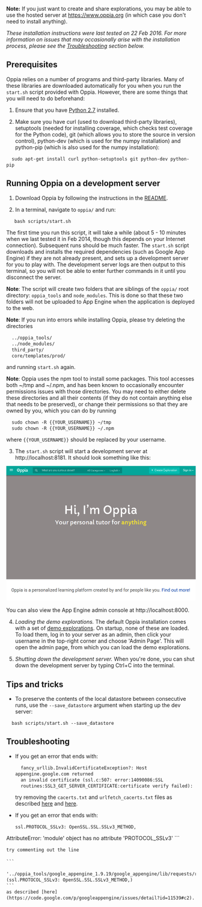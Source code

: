 **Note:** If you just want to create and share explorations, you may be able to use the hosted server at https://www.oppia.org (in which case you don't need to install anything).

*These installation instructions were last tested on 22 Feb 2016. For more information on issues that may occasionally arise with the installation process, please see the [Troubleshooting](https://github.com/oppia/oppia/wiki/Installing-Oppia-%28Linux%29#troubleshooting) section below.*

## Prerequisites ##

Oppia relies on a number of programs and third-party libraries. Many of these libraries are downloaded automatically for you when you run the `start.sh` script provided with Oppia. However, there are some things that you will need to do beforehand:

1. Ensure that you have [Python 2.7](http://www.python.org/download/releases/2.7/) installed.

2. Make sure you have curl (used to download third-party libraries), setuptools (needed for installing coverage, which checks test coverage for the Python code), git (which allows you to store the source in version control), python-dev (which is used for the numpy installation) and python-pip (which is also used for the numpy installation):

  ```
    sudo apt-get install curl python-setuptools git python-dev python-pip
  ```

## Running Oppia on a development server ##

1. Download Oppia by following the instructions in the [README](https://github.com/oppia/oppia#oppia).

2. In a terminal, navigate to `oppia/` and run:

  ```
     bash scripts/start.sh
  ```

  The first time you run this script, it will take a while (about 5 - 10 minutes when we last tested it in Feb 2014, though this depends on your Internet connection). Subsequent runs should be much faster. The `start.sh` script downloads and installs the required dependencies (such as Google App Engine) if they are not already present, and sets up a development server for you to play with. The development server logs are then output to this terminal, so you will not be able to enter further commands in it until you disconnect the server.

  **Note**: The script will create two folders that are siblings of the `oppia/` root directory: `oppia_tools` and `node_modules`. This is done so that these two folders will not be uploaded to App Engine when the application is deployed to the web.

  **Note**: If you run into errors while installing Oppia, please try deleting the directories

  ```
    ../oppia_tools/
    ../node_modules/
    third_party/
    core/templates/prod/
  ```

  and running `start.sh` again.

  **Note**: Oppia uses the npm tool to install some packages. This tool accesses both ~/tmp and ~/.npm, and has been known to occasionally encounter permissions issues with those directories. You may need to either delete these directories and all their contents (if they do not contain anything else that needs to be preserved), or change their permissions so that they are owned by you, which you can do by running

  ```
    sudo chown -R {{YOUR_USERNAME}} ~/tmp
    sudo chown -R {{YOUR_USERNAME}} ~/.npm
  ```

  where `{{YOUR_USERNAME}}` should be replaced by your username.

3. The `start.sh` script will start a development server at http://localhost:8181. It should look something like this:

  ![Image showing the default splash page.](images/defaultDevPage.png)

  You can also view the App Engine admin console at http://localhost:8000.

4. *Loading the demo explorations.* The default Oppia installation comes with a set of [demo explorations](https://github.com/oppia/oppia/tree/master/data/explorations). On startup, none of these are loaded. To load them, log in to your server as an admin, then click your username in the top-right corner and choose 'Admin Page'. This will open the admin page, from which you can load the demo explorations.

5. *Shutting down the development server.* When you're done, you can shut down the development server by typing Ctrl+C into the terminal.

## Tips and tricks

  * To preserve the contents of the local datastore between consecutive runs, use the `--save_datastore` argument when starting up the dev server:

  ```
    bash scripts/start.sh --save_datastore
  ```

## Troubleshooting

  * If you get an error that ends with:

    ```
      fancy_urllib.InvalidCertificateException?: Host appengine.google.com returned
      an invalid certificate (ssl.c:507: error:14090086:SSL
      routines:SSL3_GET_SERVER_CERTIFICATE:certificate verify failed):
    ```

    try removing the `cacerts.txt` and `urlfetch_cacerts.txt` files as described [here](http://stackoverflow.com/questions/13899530/gae-sdk-1-7-4-and-invalidcertificateexception) and [here](http://stackoverflow.com/questions/17777994/why-cant-i-launch-my-app-from-the-shell).

  * If you get an error that ends with:

    ```
    ssl.PROTOCOL_SSLv3: OpenSSL.SSL.SSLv3_METHOD,
AttributeError: 'module' object has no attribute 'PROTOCOL_SSLv3'
    ```

    try commenting out the line

    ```
      '../oppia_tools/google_appengine_1.9.19/google_appengine/lib/requests/requests/packages/urllib3/contrib/pyopenssl.py:70': (ssl.PROTOCOL_SSLv3: OpenSSL.SSL.SSLv3_METHOD,)
    ```
    as described [here](https://code.google.com/p/googleappengine/issues/detail?id=11539#c2).
